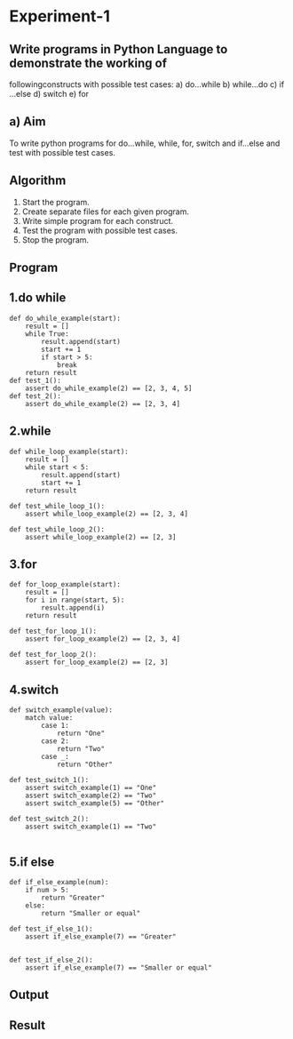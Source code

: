 # Experiment-1
##  Write programs in Python Language to demonstrate the working of
followingconstructs with possible test cases: a) do…while b) while…do c)
if …else d) switch e) for

## a) Aim
To write python programs for do…while, while, for, switch and if…else and test with possible test
cases.

## Algorithm
1.	Start the program.
2. Create separate files for each given program.
3. Write simple program for each construct.
4. Test the program with possible test cases.
5. Stop the program. 

## Program

## 1.do while
```
def do_while_example(start):
    result = []
    while True:
        result.append(start)
        start += 1
        if start > 5:
            break
    return result
def test_1():
    assert do_while_example(2) == [2, 3, 4, 5]
def test_2():
    assert do_while_example(2) == [2, 3, 4]
```

## 2.while
```
def while_loop_example(start):
    result = []
    while start < 5:
        result.append(start)
        start += 1
    return result

def test_while_loop_1():
    assert while_loop_example(2) == [2, 3, 4]

def test_while_loop_2():
    assert while_loop_example(2) == [2, 3]
```

## 3.for
```
def for_loop_example(start):
    result = []
    for i in range(start, 5):
        result.append(i)
    return result

def test_for_loop_1():
    assert for_loop_example(2) == [2, 3, 4]

def test_for_loop_2():
    assert for_loop_example(2) == [2, 3]

```

## 4.switch
```
def switch_example(value):
    match value:
        case 1:
            return "One"
        case 2:
            return "Two"
        case _:
            return "Other"

def test_switch_1():
    assert switch_example(1) == "One"
    assert switch_example(2) == "Two"
    assert switch_example(5) == "Other"

def test_switch_2():
    assert switch_example(1) == "Two"


```

## 5.if else
```
def if_else_example(num):
    if num > 5:
        return "Greater"
    else:
        return "Smaller or equal"

def test_if_else_1():
    assert if_else_example(7) == "Greater"
    

def test_if_else_2():
    assert if_else_example(7) == "Smaller or equal"

```


## Output

## Result




